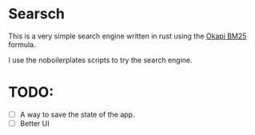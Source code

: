 # Searsch

This is a very simple search engine written in rust using the [Okapi BM25](https://en.wikipedia.org/wiki/Okapi_BM25) formula.

I use the noboilerplates scripts to try the search engine.

# TODO:
- [ ] A way to save the state of the app.
- [ ] Better UI
